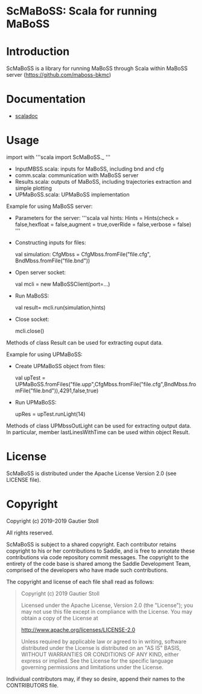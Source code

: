 ScMaBoSS: Scala for running MaBoSS
==========================

Introduction
============

ScMaBoSS is a library for running MaBoSS through Scala within MaBoSS server (https://github.com/maboss-bkmc)

Documentation
=============

 - [scaladoc](https://gautierstoll.github.io/ScMaBoSS/target/scala-2.12/api/ScMaBoSS/)

Usage
=====

import with
'''scala
import ScMaBoSS._
'''

- InputMBSS.scala: inputs for MaBoSS, including bnd and cfg
- comm.scala: communication with MaBoSS server
- Results.scala: outputs of MaBoSS, including trajectories extraction and simple plotting
- UPMaBoSS.scala: UPMaBoSS implementation

Example for using MaBoSS server:
- Parameters for the server:
'''scala
    val hints: Hints = Hints(check = false,hexfloat = false,augment = true,overRide = false,verbose = false)
'''
- Constructing inputs for files:

    val simulation: CfgMbss = CfgMbss.fromFile("file.cfg", BndMbss.fromFile("file.bnd"))

- Open server socket:

    val mcli = new MaBoSSClient(port=...)

- Run MaBoSS:

    val result= mcli.run(simulation,hints)

- Close socket:

    mcli.close()

Methods of class Result can be used for extracting ouput data.

Example for using UPMaBoSS:
- Create UPMaBoSS object from files:

    val upTest = UPMaBoSS.fromFiles("file.upp",CfgMbss.fromFile("file.cfg",BndMbss.fromFile("file.bnd")),4291,false,true)

- Run UPMaBoSS:

    upRes = upTest.runLight(14)

Methods of class UPMbssOutLight can be used for extracting output data. In particular, member lastLinesWithTime can be used within object Result.


License
=======

ScMaBoSS is distributed under the Apache License Version 2.0 (see LICENSE file).

Copyright
=========

Copyright (c) 2019-2019 Gautier Stoll

All rights reserved.

ScMaBoSS is subject to a shared copyright. Each contributor retains copyright to
his or her contributions to Saddle, and is free to annotate these contributions
via code repository commit messages. The copyright to the entirety of the code
base is shared among the Saddle Development Team, comprised of the developers
who have made such contributions.

The copyright and license of each file shall read as follows:

> Copyright (c) 2019 Gautier Stoll
>
> Licensed under the Apache License, Version 2.0 (the "License");
> you may not use this file except in compliance with the License.
> You may obtain a copy of the License at
>
> http://www.apache.org/licenses/LICENSE-2.0
>
> Unless required by applicable law or agreed to in writing, software
> distributed under the License is distributed on an "AS IS" BASIS,
> WITHOUT WARRANTIES OR CONDITIONS OF ANY KIND, either express or implied.
> See the License for the specific language governing permissions and
> limitations under the License.


Individual contributors may, if they so desire, append their names to
the CONTRIBUTORS file.
